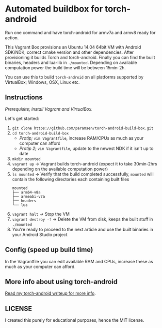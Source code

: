 # Automated buildbox for torch-android

Run one command and have torch-android for armv7a and armv8 ready for action. 

This Vagrant Box provisions an Ubuntu 14.04 64bit VM with Android SDK/NDK, correct cmake version and other dependencies. After provisioning it builds Torch and torch-android. Finally you can find the built binaries, headers and lua-lib in `./mounted`. Depending on available computation power the build time will be between 15min-2h.

You can use this to build `torch-android` on all platforms supported by VirtualBox; Windows, OSX, Linux etc.

## Instructions

*Prerequisite; Install Vagrant and VirtualBox.*

Let's get started:

1. `git clone https://github.com/paramsen/torch-android-build-box.git`
2. `cd torch-android-build-box`
    * *Protip;* `vim Vagrantfile`, increase RAM/CPUs as much as your computer can afford
    * *Protip 2;* `vim Vagrantfile`, update to the newest NDK if it isn't up to date
3. `mkdir mounted`
4. `vagrant up` -> Vagrant builds torch-android (expect it to take 30min-2hrs depending on the available computation power)
5. `ls mounted` -> Verify that the build completed successfully, `mounted` will contain the following directories each containing built files
    ```
    mounted
    ├── arm64-v8a
    ├── armeabi-v7a
    ├── headers
    └── lua
    ```
6. `vagrant halt` -> Stop the VM
7. `vagrant destroy -f` -> Delete the VM from disk, keeps the built stuff in `./mounted`
8. You're ready to proceed to the next article and use the built binaries in your Android Studio project

## Config (speed up build time)

In the Vagrantfile you can edit available RAM and CPUs, increase these as much as your computer can afford.

## More info about using torch-android

[Read my torch-android writeup for more info](https://paramsen.github.io/torch-android-vagrant-build-box). 

## LICENSE

I created this purely for educational purposes, hence the MIT license.
